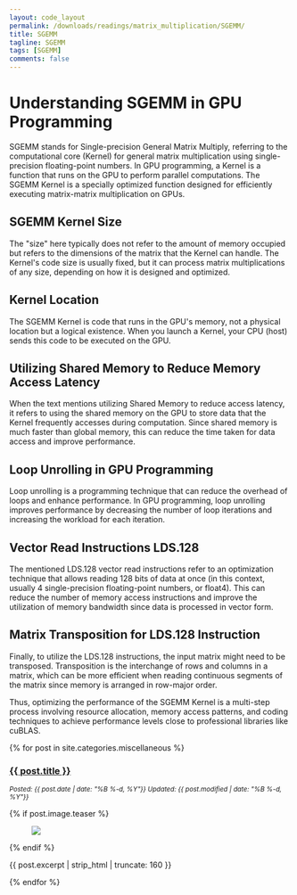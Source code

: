 ```yaml
---
layout: code_layout
permalink: /downloads/readings/matrix_multiplication/SGEMM/
title: SGEMM
tagline: SGEMM
tags: [SGEMM]
comments: false
---
```



# Understanding SGEMM in GPU Programming

SGEMM stands for Single-precision General Matrix Multiply, referring to the computational core (Kernel) for general matrix multiplication using single-precision floating-point numbers. In GPU programming, a Kernel is a function that runs on the GPU to perform parallel computations. The SGEMM Kernel is a specially optimized function designed for efficiently executing matrix-matrix multiplication on GPUs.

## SGEMM Kernel Size
The "size" here typically does not refer to the amount of memory occupied but refers to the dimensions of the matrix that the Kernel can handle. The Kernel's code size is usually fixed, but it can process matrix multiplications of any size, depending on how it is designed and optimized.

## Kernel Location
The SGEMM Kernel is code that runs in the GPU's memory, not a physical location but a logical existence. When you launch a Kernel, your CPU (host) sends this code to be executed on the GPU.

## Utilizing Shared Memory to Reduce Memory Access Latency
When the text mentions utilizing Shared Memory to reduce access latency, it refers to using the shared memory on the GPU to store data that the Kernel frequently accesses during computation. Since shared memory is much faster than global memory, this can reduce the time taken for data access and improve performance.

## Loop Unrolling in GPU Programming
Loop unrolling is a programming technique that can reduce the overhead of loops and enhance performance. In GPU programming, loop unrolling improves performance by decreasing the number of loop iterations and increasing the workload for each iteration.

## Vector Read Instructions LDS.128
The mentioned LDS.128 vector read instructions refer to an optimization technique that allows reading 128 bits of data at once (in this context, usually 4 single-precision floating-point numbers, or float4). This can reduce the number of memory access instructions and improve the utilization of memory bandwidth since data is processed in vector form.

## Matrix Transposition for LDS.128 Instruction
Finally, to utilize the LDS.128 instructions, the input matrix might need to be transposed. Transposition is the interchange of rows and columns in a matrix, which can be more efficient when reading continuous segments of the matrix since memory is arranged in row-major order.

Thus, optimizing the performance of the SGEMM Kernel is a multi-step process involving resource allocation, memory access patterns, and coding techniques to achieve performance levels close to professional libraries like cuBLAS.





{% for post in site.categories.miscellaneous %}
<!--
  {% capture year %}{{ post.date | date: '%Y' }}{% endcapture %}
  {% if year != year_previous %}
  <h2>{{ post.date | date: '%Y' }}</h2>
  {% endif %}
  {% capture year_previous %}{{ post.date | date: '%Y' }}{% endcapture %}
-->
  <h3><a href="{{ site.url }}{{ post.url }}" title="{{ post.title }}">{{ post.title }}</a></h3>
  <p><i><small>Posted: {{ post.date | date: "%B %-d, %Y"}} Updated: {{ post.modified | date: "%B %-d, %Y"}}</small></i></p>
  {% if post.image.teaser %}
  <figure>
    <a href="{{ site.url }}{{ post.url }}"><img src="{{ site.url }}{{ post.image.teaser }}"></a>
  </figure>
  {% endif %}
  <p>{{ post.excerpt | strip_html | truncate: 160 }}</p>

{% endfor %}

